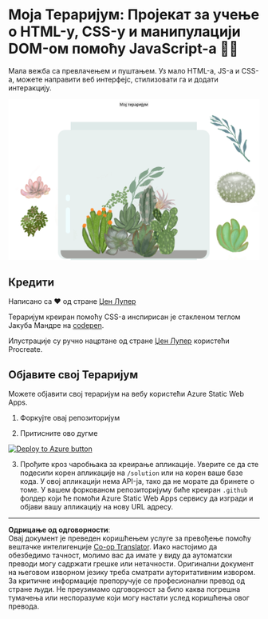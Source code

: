 <!--
CO_OP_TRANSLATOR_METADATA:
{
  "original_hash": "6329fbe8bd936068debd78cca6f09c0a",
  "translation_date": "2025-08-28T10:24:07+00:00",
  "source_file": "3-terrarium/solution/README.md",
  "language_code": "sr"
}
-->
# Моја Тераријум: Пројекат за учење о HTML-у, CSS-у и манипулацији DOM-ом помоћу JavaScript-а 🌵🌱

Мала вежба са превлачењем и пуштањем. Уз мало HTML-а, JS-а и CSS-а, можете направити веб интерфејс, стилизовати га и додати интеракцију.

![мој тераријум](../../../../translated_images/screenshot_gray.0c796099a1f9f25e40aa55ead81f268434c00af30d7092490759945eda63067d.sr.png)

## Кредити

Написано са ♥️ од стране [Џен Лупер](https://www.twitter.com/jenlooper)

Тераријум креиран помоћу CSS-а инспирисан је стакленом теглом Јакуба Мандре на [codepen](https://codepen.io/Rotarepmi/pen/rjpNZY).

Илустрације су ручно нацртане од стране [Џен Лупер](http://jenlooper.com) користећи Procreate.

## Објавите свој Тераријум

Можете објавити свој тераријум на вебу користећи Azure Static Web Apps.

1. Форкујте овај репозиторијум

2. Притисните ово дугме

[![Deploy to Azure button](https://aka.ms/deploytoazurebutton)](https://portal.azure.com/?feature.customportal=false&WT.mc_id=academic-77807-sagibbon#create/Microsoft.StaticApp)

3. Прођите кроз чаробњака за креирање апликације. Уверите се да сте подесили корен апликације на `/solution` или на корен ваше базе кода. У овој апликацији нема API-ја, тако да не морате да бринете о томе. У вашем форкованом репозиторијуму биће креиран `.github` фолдер који ће помоћи Azure Static Web Apps сервису да изгради и објави вашу апликацију на нову URL адресу.

---

**Одрицање од одговорности**:  
Овај документ је преведен коришћењем услуге за превођење помоћу вештачке интелигенције [Co-op Translator](https://github.com/Azure/co-op-translator). Иако настојимо да обезбедимо тачност, молимо вас да имате у виду да аутоматски преводи могу садржати грешке или нетачности. Оригинални документ на његовом изворном језику треба сматрати ауторитативним извором. За критичне информације препоручује се професионални превод од стране људи. Не преузимамо одговорност за било каква погрешна тумачења или неспоразуме који могу настати услед коришћења овог превода.